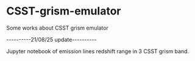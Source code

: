 # CSST-grism-emulator
Some works about CSST grism emulator

----------21/08/25 update----------

Jupyter notebook of emission lines redshift range in 3 CSST grism band.
